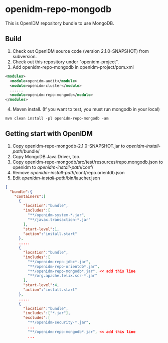 openidm-repo-mongodb
============

This is OpenIDM repository bundle to use MongoDB.

Build
------------
1. Check out OpenIDM source code (version 2.1.0-SNAPSHOT) from subversion.
2. Check out this repository under "openidm-project".
3. Add <module>openidm-repo-mongodb</module> in openidm-project/pom.xml

  ```xml
  <modules>
    <module>openidm-audit</module>
    <module>openidm-cluster</module>
    ......
    <module>openidm-repo-mongodb</module>
  </modules>
  ```
4. Maven install. (If you want to test, you must run mongodb in your local)

  ```shell
  mvn clean install -pl openidm-repo-mongodb -am
  ```


Getting start with OpenIDM
-----------
1. Copy openidm-repo-mongodb-2.1.0-SNAPSHOT.jar to *openidm-install-path*/bundle/
2. Copy MongoDB Java Driver, too.
3. Copy openidm-repo-mongodb/src/test/resources/repo.mongodb.json to openidm to *openidm-install-path*/conf/
4. Remove *openidm-install-path*/conf/repo.orientdb.json
5. Edit *openidm-install-path*/bin/laucher.json

  ```json
  {
    "bundle":{
      "containers":[
        {
          "location":"bundle",
          "includes":[
            "**/openidm-system-*.jar",
            "**/javax.transaction-*.jar"
          ],
          "start-level":1,
          "action":"install.start"
        },
        .....
        {
          "location":"bundle",
          "includes":[
            "**/openidm-repo-jdbc*.jar",
            "**/openidm-repo-orientdb*.jar",
            "**/openidm-repo-mongodb*.jar", << add this line
            "**/org.apache.felix.scr-*.jar"
          ],
          "start-level":4,
          "action":"install.start"
        },
        .....
        {
          "location":"bundle",
          "includes":["*.jar"],
          "excludes":[
            "**/openidm-security-*.jar",
            ...
            "**/openidm-repo-mongodb*.jar", << add this line
            ...
  ```

